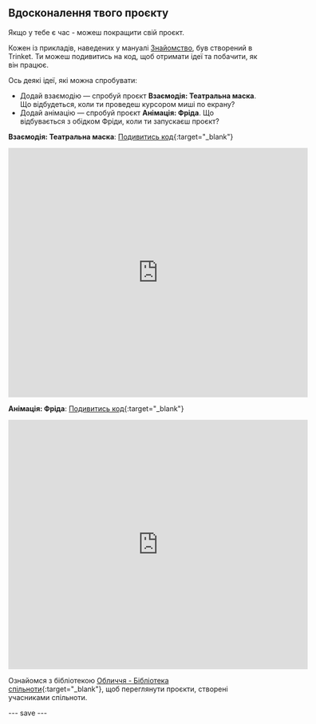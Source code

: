 ## Вдосконалення твого проєкту

Якщо у тебе є час - можеш покращити свій проєкт.

Кожен із прикладів, наведених у мануалі [Знайомство](.), був створений в Trinket. Ти можеш подивитись на код, щоб отримати ідеї та побачити, як він працює.

Ось деякі ідеї, які можна спробувати:
- Додай взаємодію — спробуй проєкт **Взаємодія: Театральна маска**. Що відбудеться, коли ти проведеш курсором миші по екрану?
- Додай анімацію — спробуй проєкт **Анімація: Фріда**. Що відбувається з обідком Фріди, коли ти запускаєш проєкт?

**Взаємодія: Театральна маска**: [Подивитись код](https://trinket.io/python/e3ff307e76){:target="_blank"}
<div class="trinket">
  <iframe src="https://trinket.io/embed/python/e3ff307e76?outputOnly=true&start=result" width="600" height="500" frameborder="0" marginwidth="0" marginheight="0" allowfullscreen>
  </iframe>
</div>

**Анімація: Фріда**: [Подивитись код](https://trinket.io/python/05926eb11c){:target="_blank"}
<div class="trinket">
  <iframe src="https://trinket.io/embed/python/05926eb11c?outputOnly=true&start=result" width="600" height="500" frameborder="0" marginwidth="0" marginheight="0" allowfullscreen>
  </iframe>
</div>

Ознайомся з бібліотекою [Обличчя - Бібліотека спільноти](https://wke.lt/w/s/8sVH4f){:target="_blank"}, щоб переглянути проєкти, створені учасниками спільноти.

--- save ---
